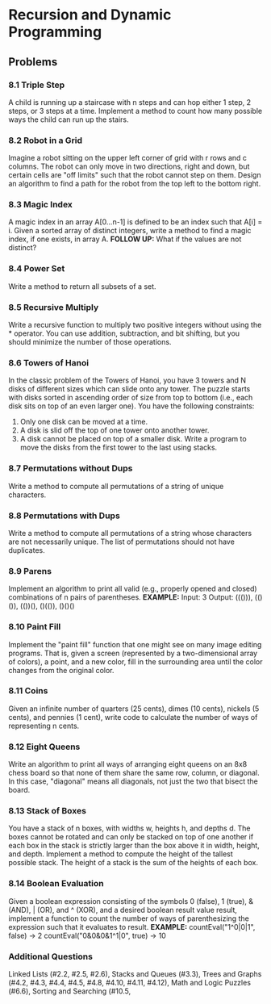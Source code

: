 # Recursion and Dynamic Programming

## Problems

### 8.1 Triple Step

A child is running up a staircase with n steps and can hop either 1 step, 2 steps, or 3 steps at a time. Implement a method to count how many possible ways the child can run up the stairs.

### 8.2 Robot in a Grid

Imagine a robot sitting on the upper left corner of grid with r rows and c columns. The robot can only move in two directions, right and down, but certain cells are "off limits" such that the robot cannot step on them. Design an algorithm to find a path for the robot from the top left to the bottom right.

### 8.3 Magic Index

A magic index in an array A[0...n-1] is defined to be an index such that A[i] = i. Given a sorted array of distinct integers, write a method to find a magic index, if one exists, in array A.
**FOLLOW UP:** What if the values are not distinct?

### 8.4 Power Set

Write a method to return all subsets of a set.

### 8.5 Recursive Multiply

Write a recursive function to multiply two positive integers without using the \* operator. You can use addition, subtraction, and bit shifting, but you should minimize the number of those operations.

### 8.6 Towers of Hanoi

In the classic problem of the Towers of Hanoi, you have 3 towers and N disks of different sizes which can slide onto any tower. The puzzle starts with disks sorted in ascending order of size from top to bottom (i.e., each disk sits on top of an even larger one). You have the following constraints:

1. Only one disk can be moved at a time.
2. A disk is slid off the top of one tower onto another tower.
3. A disk cannot be placed on top of a smaller disk.
   Write a program to move the disks from the first tower to the last using stacks.

### 8.7 Permutations without Dups

Write a method to compute all permutations of a string of unique characters.

### 8.8 Permutations with Dups

Write a method to compute all permutations of a string whose characters are not necessarily unique. The list of permutations should not have duplicates.

### 8.9 Parens

Implement an algorithm to print all valid (e.g., properly opened and closed) combinations of n pairs of parentheses.
**EXAMPLE:**
Input: 3
Output: ((())), (()()), (())(), ()(()), ()()()

### 8.10 Paint Fill

Implement the "paint fill" function that one might see on many image editing programs. That is, given a screen (represented by a two-dimensional array of colors), a point, and a new color, fill in the surrounding area until the color changes from the original color.

### 8.11 Coins

Given an infinite number of quarters (25 cents), dimes (10 cents), nickels (5 cents), and pennies (1 cent), write code to calculate the number of ways of representing n cents.

### 8.12 Eight Queens

Write an algorithm to print all ways of arranging eight queens on an 8x8 chess board so that none of them share the same row, column, or diagonal. In this case, "diagonal" means all diagonals, not just the two that bisect the board.

### 8.13 Stack of Boxes

You have a stack of n boxes, with widths w, heights h, and depths d. The boxes cannot be rotated and can only be stacked on top of one another if each box in the stack is strictly larger than the box above it in width, height, and depth. Implement a method to compute the height of the tallest possible stack. The height of a stack is the sum of the heights of each box.

### 8.14 Boolean Evaluation

Given a boolean expression consisting of the symbols 0 (false), 1 (true), & (AND), | (OR), and ^ (XOR), and a desired boolean result value result, implement a function to count the number of ways of parenthesizing the expression such that it evaluates to result.
**EXAMPLE:**
countEval("1^0|0|1", false) -> 2
countEval("0&0&0&1^1|0", true) -> 10

### Additional Questions

Linked Lists (#2.2, #2.5, #2.6), Stacks and Queues (#3.3), Trees and Graphs (#4.2, #4.3, #4.4, #4.5, #4.8, #4.10, #4.11, #4.12), Math and Logic Puzzles (#6.6), Sorting and Searching (#10.5,
